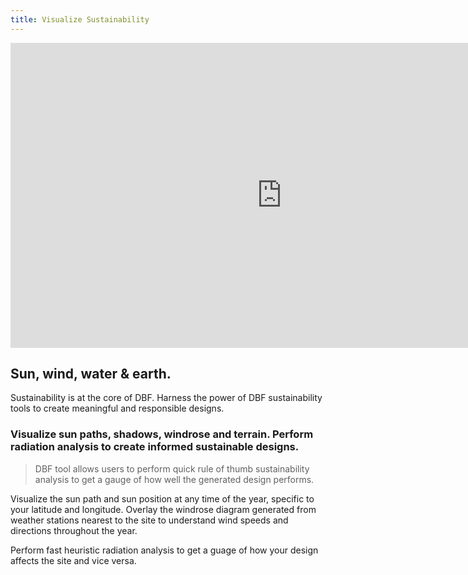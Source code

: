 ```yaml
---
title: Visualize Sustainability
---
```

<iframe width="868" height="488" src="https://www.youtube.com/embed/x2fXSNh0NQk" title="YouTube video player" frameborder="0" allow="accelerometer; autoplay; clipboard-write; encrypted-media; gyroscope; picture-in-picture" allowfullscreen></iframe>


## Sun, wind, water & earth.

Sustainability is at the core of DBF. Harness the power of DBF sustainability tools to create meaningful and responsible designs.

### Visualize sun paths, shadows, windrose and terrain. Perform radiation analysis to create informed sustainable designs.

> DBF tool allows users to perform quick rule of thumb sustainability analysis to get a gauge of how well the generated design performs.

Visualize the sun path and sun position at any time of the year, specific to your latitude and longitude. Overlay the windrose diagram generated from weather stations nearest to the site to understand wind speeds and directions throughout the year.

Perform fast heuristic radiation analysis to get a guage of how your design affects the site and vice versa.